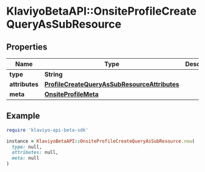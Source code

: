 # KlaviyoBetaAPI::OnsiteProfileCreateQueryAsSubResource

## Properties

| Name | Type | Description | Notes |
| ---- | ---- | ----------- | ----- |
| **type** | **String** |  |  |
| **attributes** | [**ProfileCreateQueryAsSubResourceAttributes**](ProfileCreateQueryAsSubResourceAttributes.md) |  |  |
| **meta** | [**OnsiteProfileMeta**](OnsiteProfileMeta.md) |  | [optional] |

## Example

```ruby
require 'klaviyo-api-beta-sdk'

instance = KlaviyoBetaAPI::OnsiteProfileCreateQueryAsSubResource.new(
  type: null,
  attributes: null,
  meta: null
)
```

